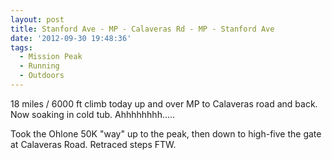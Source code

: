 ```yaml
---
layout: post
title: Stanford Ave - MP - Calaveras Rd - MP - Stanford Ave
date: '2012-09-30 19:48:36'
tags:
  - Mission Peak
  - Running
  - Outdoors
---
```


18 miles / 6000 ft climb today up and over MP to Calaveras road and back. Now soaking in cold tub. Ahhhhhhhh.....

Took the Ohlone 50K "way" up to the peak, then down to high-five the gate at Calaveras Road. Retraced steps FTW.
